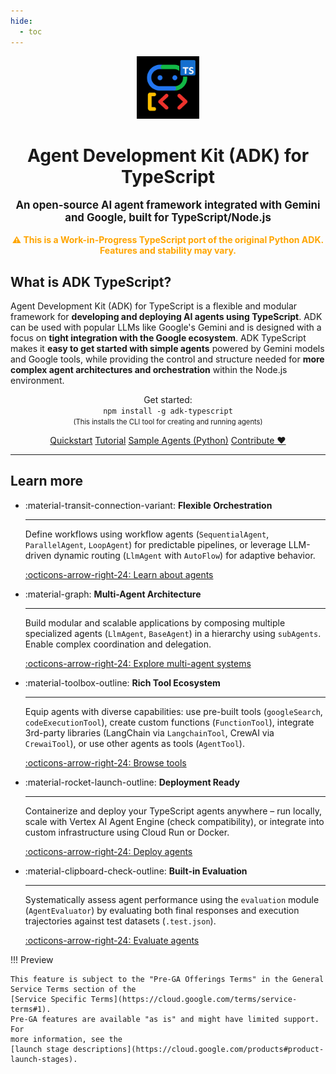 ```yaml
---
hide:
  - toc
---
```


<div style="text-align: center;">
  <div class="centered-logo-text-group">
    <img src="assets/agent-development-kit.png" alt="Agent Development Kit Logo" width="100">
    <h1>Agent Development Kit (ADK) for TypeScript</h1>
  </div>
</div>

<p style="text-align:center; font-size: 1.2em;">
  <b>An open-source AI agent framework integrated with Gemini and Google, built for TypeScript/Node.js</b><br/>
</p>

<p style="text-align:center; color: orange; font-weight: bold;">
  ⚠️ This is a Work-in-Progress TypeScript port of the original Python ADK. Features and stability may vary.
</p>

## What is ADK TypeScript?

Agent Development Kit (ADK) for TypeScript is a flexible and modular framework for **developing and deploying AI agents using TypeScript**. ADK can be used with popular LLMs like Google's Gemini and is designed with a focus on **tight integration with the Google ecosystem**. ADK TypeScript makes it **easy to get started with simple agents** powered by Gemini models and Google tools, while providing the control and structure needed for **more complex agent architectures and orchestration** within the Node.js environment.

<div class="install-command-container">
  <p style="text-align:center;">
    Get started:
    <br/>
    <code>npm install -g adk-typescript</code>
    <br/>
    <span style="font-size: 0.8em;">(This installs the CLI tool for creating and running agents)</span>
  </p>
</div>

<p style="text-align:center;">
  <a href="get-started/quickstart/" class="md-button">Quickstart</a>
  <a href="get-started/tutorial/" class="md-button">Tutorial</a>
  <a href="http://github.com/google/adk-samples" class="md-button" target="_blank">Sample Agents (Python)</a>
  <!-- <a href="api-reference/" class="md-button">API Reference</a> -->
  <a href="contributing-guide/" class="md-button">Contribute ❤️</a>
</p>

---

## Learn more

<div class="grid cards" markdown>

-   :material-transit-connection-variant: **Flexible Orchestration**

    ---

    Define workflows using workflow agents (`SequentialAgent`, `ParallelAgent`, `LoopAgent`) for predictable pipelines, or leverage LLM-driven dynamic routing (`LlmAgent` with `AutoFlow`) for adaptive behavior.

    [:octicons-arrow-right-24: Learn about agents](agents/index.md)

-   :material-graph: **Multi-Agent Architecture**

    ---

    Build modular and scalable applications by composing multiple specialized agents (`LlmAgent`, `BaseAgent`) in a hierarchy using `subAgents`. Enable complex coordination and delegation.

    [:octicons-arrow-right-24: Explore multi-agent systems](agents/multi-agents.md)

-   :material-toolbox-outline: **Rich Tool Ecosystem**

    ---

    Equip agents with diverse capabilities: use pre-built tools (`googleSearch`, `codeExecutionTool`), create custom functions (`FunctionTool`), integrate 3rd-party libraries (LangChain via `LangchainTool`, CrewAI via `CrewaiTool`), or use other agents as tools (`AgentTool`).

    [:octicons-arrow-right-24: Browse tools](tools/index.md)

-   :material-rocket-launch-outline: **Deployment Ready**

    ---

    Containerize and deploy your TypeScript agents anywhere – run locally, scale with Vertex AI Agent Engine (check compatibility), or integrate into custom infrastructure using Cloud Run or Docker.

    [:octicons-arrow-right-24: Deploy agents](deploy/index.md)

-   :material-clipboard-check-outline: **Built-in Evaluation**

    ---

    Systematically assess agent performance using the `evaluation` module (`AgentEvaluator`) by evaluating both final responses and execution trajectories against test datasets (`.test.json`).

    [:octicons-arrow-right-24: Evaluate agents](evaluate/index.md)


</div>


!!! Preview

    This feature is subject to the "Pre-GA Offerings Terms" in the General
    Service Terms section of the
    [Service Specific Terms](https://cloud.google.com/terms/service-terms#1).
    Pre-GA features are available "as is" and might have limited support. For
    more information, see the
    [launch stage descriptions](https://cloud.google.com/products#product-launch-stages).

<div class="footer"></div>